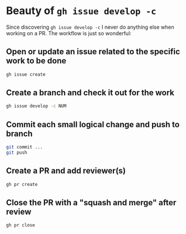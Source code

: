 # Beauty of `gh issue develop -c`

Since discovering `gh issue develop -c` I never do anything else when working on a PR. The workflow is just so wonderful:

## Open or update an issue related to the specific work to be done

```sh
gh issue create
```

## Create a branch and check it out for the work

```sh
gh issue develop -c NUM
```

## Commit each small logical change and push to branch

```sh
git commit ...
git push
```

## Create a PR and add reviewer(s)

```sh
gh pr create
```

## Close the PR with a "squash and merge" after review

```sh
gh pr close
```
